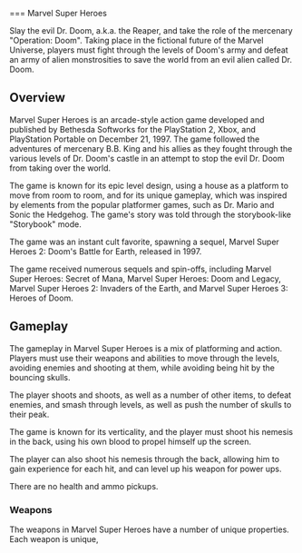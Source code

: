 
===
Marvel Super Heroes

Slay the evil Dr. Doom, a.k.a. the Reaper, and take the role of the mercenary "Operation: Doom". Taking place in the fictional future of the Marvel Universe, players must fight through the levels of Doom's army and defeat an army of alien monstrosities to save the world from an evil alien called Dr. Doom.

## Overview

Marvel Super Heroes is an arcade-style action game developed and published by Bethesda Softworks for the PlayStation 2, Xbox, and PlayStation Portable on December 21, 1997. The game followed the adventures of mercenary B.B. King and his allies as they fought through the various levels of Dr. Doom's castle in an attempt to stop the evil Dr. Doom from taking over the world.

The game is known for its epic level design, using a house as a platform to move from room to room, and for its unique gameplay, which was inspired by elements from the popular platformer games, such as Dr. Mario and Sonic the Hedgehog. The game's story was told through the storybook-like "Storybook" mode.

The game was an instant cult favorite, spawning a sequel, Marvel Super Heroes 2: Doom's Battle for Earth, released in 1997.

The game received numerous sequels and spin-offs, including Marvel Super Heroes: Secret of Mana, Marvel Super Heroes: Doom and Legacy, Marvel Super Heroes 2: Invaders of the Earth, and Marvel Super Heroes 3: Heroes of Doom.

## Gameplay

The gameplay in Marvel Super Heroes is a mix of platforming and action. Players must use their weapons and abilities to move through the levels, avoiding enemies and shooting at them, while avoiding being hit by the bouncing skulls.

The player shoots and shoots, as well as a number of other items, to defeat enemies, and smash through levels, as well as push the number of skulls to their peak.

The game is known for its verticality, and the player must shoot his nemesis in the back, using his own blood to propel himself up the screen.

The player can also shoot his nemesis through the back, allowing him to gain experience for each hit, and can level up his weapon for power ups.

There are no health and ammo pickups.

### Weapons

The weapons in Marvel Super Heroes have a number of unique properties. Each weapon is unique,
